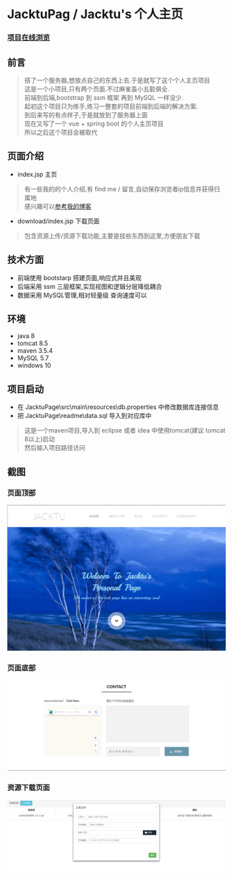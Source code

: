 # JacktuPag / Jacktu's 个人主页

### [项目在线浏览](http://jacktu.top/jacktu)

## 前言
>搭了一个服务器,想放点自己的东西上去.于是就写了这个个人主页项目
<br/>这是一个小项目,只有两个页面.不过麻雀虽小五脏俱全.
<br/>前端到后端,bootstrap 到 ssm 框架 再到 MySQL 一样没少.
<br/>起初这个项目只为练手,练习一整套的项目前端到后端的解决方案.
<br/>到后来写的有点样子,于是就放到了服务器上面
<br/>现在又写了一个 vue + spring boot 的个人主页项目
<br/>所以之后这个项目会被取代

## 页面介绍
- index.jsp 主页

>有一些我的的个人介绍,有 find me / 留言,自动保存浏览者ip信息并获得归属地
<br/>感兴趣可以[参考我的博客](https://blog.csdn.net/weixin_42144379/article/details/84900446)

- download/index.jsp 下载页面

>包含资源上传/资源下载功能,主要是挂些东西到这里,方便朋友下载

## 技术方面
- 前端使用 bootstarp 搭建页面,响应式并且美观
- 后端采用 ssm 三层框架,实现视图和逻辑分层降低耦合
- 数据采用 MySQL管理,相对轻量级 查询速度可以

## 环境
- java 8
- tomcat 8.5
- maven 3.5.4
- MySQL 5.7
- windows 10

## 项目启动
- 在 JacktuPage\src\main\resources\db.properties 中修改数据库连接信息
- 把 JacktuPage\readme\data.sql 导入到对应库中
>这是一个maven项目,导入到 eclipse 或者 idea 中使用tomcat(建议 tomcat 8以上)启动
<br/>然后输入项目路径访问

## 截图
### 页面顶部
![img](readme/1.PNG)
### 页面底部
![img](readme/2.PNG)
### 资源下载页面
![img](readme/3.PNG)
